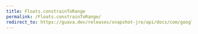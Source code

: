 ```yaml
---
title: Floats.constrainToRange
permalink: /Floats.constrainToRange/
redirect_to: https://guava.dev/releases/snapshot-jre/api/docs/com/google/common/primitives/Floats.html#constrainToRange-float-float-float-
---
```

